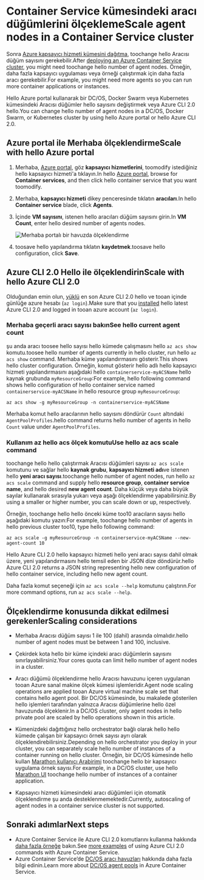 # <a name="scale-agent-nodes-in-a-container-service-cluster"></a><span data-ttu-id="d0c9c-101">Container Service kümesindeki aracı düğümlerini ölçekleme</span><span class="sxs-lookup"><span data-stu-id="d0c9c-101">Scale agent nodes in a Container Service cluster</span></span>
<span data-ttu-id="d0c9c-102">Sonra [Azure kapsayıcı hizmeti kümesini dağıtma](../articles/container-service/dcos-swarm/container-service-deployment.md), toochange hello Aracısı düğüm sayısını gerekebilir.</span><span class="sxs-lookup"><span data-stu-id="d0c9c-102">After [deploying an Azure Container Service cluster](../articles/container-service/dcos-swarm/container-service-deployment.md), you might need toochange hello number of agent nodes.</span></span> <span data-ttu-id="d0c9c-103">Örneğin, daha fazla kapsayıcı uygulaması veya örneği çalıştırmak için daha fazla aracı gerekebilir.</span><span class="sxs-lookup"><span data-stu-id="d0c9c-103">For example, you might need more agents so you can run more container applications or instances.</span></span> 

<span data-ttu-id="d0c9c-104">Hello Azure portal kullanarak bir DC/OS, Docker Swarm veya Kubernetes kümesindeki Aracısı düğümler hello sayısını değiştirmek veya Azure CLI 2.0 hello.</span><span class="sxs-lookup"><span data-stu-id="d0c9c-104">You can change hello number of agent nodes in a DC/OS, Docker Swarm, or Kubernetes cluster by using hello Azure portal or hello Azure CLI 2.0.</span></span> 

## <a name="scale-with-hello-azure-portal"></a><span data-ttu-id="d0c9c-105">Azure portal ile Merhaba ölçeklendirme</span><span class="sxs-lookup"><span data-stu-id="d0c9c-105">Scale with hello Azure portal</span></span>

1. <span data-ttu-id="d0c9c-106">Merhaba, [Azure portal](https://portal.azure.com), göz **kapsayıcı hizmetlerini**, toomodify istediğiniz hello kapsayıcı hizmeti'a tıklayın.</span><span class="sxs-lookup"><span data-stu-id="d0c9c-106">In hello [Azure portal](https://portal.azure.com), browse for **Container services**, and then click hello container service that you want toomodify.</span></span>
2. <span data-ttu-id="d0c9c-107">Merhaba, **kapsayıcı hizmeti** dikey penceresinde tıklatın **aracıları**.</span><span class="sxs-lookup"><span data-stu-id="d0c9c-107">In hello **Container service** blade, click **Agents**.</span></span>
3. <span data-ttu-id="d0c9c-108">İçinde **VM sayısını**, istenen hello aracıları düğüm sayısını girin.</span><span class="sxs-lookup"><span data-stu-id="d0c9c-108">In **VM Count**, enter hello desired number of agents nodes.</span></span>

    ![Merhaba portalı bir havuzda ölçeklendirme](./media/container-service-scale/container-service-scale-portal.png)

4. <span data-ttu-id="d0c9c-110">toosave hello yapılandırma tıklatın **kaydetmek**.</span><span class="sxs-lookup"><span data-stu-id="d0c9c-110">toosave hello configuration, click **Save**.</span></span>

## <a name="scale-with-hello-azure-cli-20"></a><span data-ttu-id="d0c9c-111">Azure CLI 2.0 Hello ile ölçeklendirin</span><span class="sxs-lookup"><span data-stu-id="d0c9c-111">Scale with hello Azure CLI 2.0</span></span>

<span data-ttu-id="d0c9c-112">Olduğundan emin olun, [yüklü](/cli/azure/install-az-cli2) en son Azure CLI 2.0 hello ve tooan içinde günlüğe azure hesabı (`az login`).</span><span class="sxs-lookup"><span data-stu-id="d0c9c-112">Make sure that you [installed](/cli/azure/install-az-cli2) hello latest Azure CLI 2.0 and logged in tooan azure account (`az login`).</span></span>

### <a name="see-hello-current-agent-count"></a><span data-ttu-id="d0c9c-113">Merhaba geçerli aracı sayısı bakın</span><span class="sxs-lookup"><span data-stu-id="d0c9c-113">See hello current agent count</span></span>
<span data-ttu-id="d0c9c-114">şu anda aracı toosee hello sayısı hello kümede çalışmasını hello `az acs show` komutu.</span><span class="sxs-lookup"><span data-stu-id="d0c9c-114">toosee hello number of agents currently in hello cluster, run hello `az acs show` command.</span></span> <span data-ttu-id="d0c9c-115">Merhaba küme yapılandırmasını gösterir.</span><span class="sxs-lookup"><span data-stu-id="d0c9c-115">This shows hello cluster configuration.</span></span> <span data-ttu-id="d0c9c-116">Örneğin, komut gösterir hello adlı hello kapsayıcı hizmeti yapılandırmasını aşağıdaki hello `containerservice-myACSName` hello kaynak grubunda `myResourceGroup`:</span><span class="sxs-lookup"><span data-stu-id="d0c9c-116">For example, hello following command shows hello configuration of hello container service named `containerservice-myACSName` in hello resource group `myResourceGroup`:</span></span>

```azurecli
az acs show -g myResourceGroup -n containerservice-myACSName
```

<span data-ttu-id="d0c9c-117">Merhaba komut hello aracılarının hello sayısını döndürür `Count` altındaki `AgentPoolProfiles`.</span><span class="sxs-lookup"><span data-stu-id="d0c9c-117">hello command returns hello number of agents in hello `Count` value under `AgentPoolProfiles`.</span></span>

### <a name="use-hello-az-acs-scale-command"></a><span data-ttu-id="d0c9c-118">Kullanım az hello acs ölçek komutu</span><span class="sxs-lookup"><span data-stu-id="d0c9c-118">Use hello az acs scale command</span></span>
<span data-ttu-id="d0c9c-119">toochange hello hello çalıştırmak Aracısı düğümleri sayısı `az acs scale` komutunu ve sağlar hello **kaynak grubu**, **kapsayıcı hizmeti adı**ve istenen hello **yeni aracı sayısı**.</span><span class="sxs-lookup"><span data-stu-id="d0c9c-119">toochange hello number of agent nodes, run hello `az acs scale` command and supply hello **resource group**, **container service name**, and hello desired **new agent count**.</span></span> <span data-ttu-id="d0c9c-120">Daha küçük veya daha büyük sayılar kullanarak sırasıyla yukarı veya aşağı ölçeklendirme yapabilirsiniz.</span><span class="sxs-lookup"><span data-stu-id="d0c9c-120">By using a smaller or higher number, you can scale down or up, respectively.</span></span>

<span data-ttu-id="d0c9c-121">Örneğin, toochange hello hello önceki küme too10 aracıların sayısı hello aşağıdaki komutu yazın:</span><span class="sxs-lookup"><span data-stu-id="d0c9c-121">For example, toochange hello number of agents in hello previous cluster too10, type hello following command:</span></span>

```azurecli
az acs scale -g myResourceGroup -n containerservice-myACSName --new-agent-count 10
```

<span data-ttu-id="d0c9c-122">Hello Azure CLI 2.0 hello kapsayıcı hizmeti hello yeni aracı sayısı dahil olmak üzere, yeni yapılandırmasını hello temsil eden bir JSON dize döndürür.</span><span class="sxs-lookup"><span data-stu-id="d0c9c-122">hello Azure CLI 2.0 returns a JSON string representing hello new configuration of hello container service, including hello new agent count.</span></span>

<span data-ttu-id="d0c9c-123">Daha fazla komut seçeneği için `az acs scale --help` komutunu çalıştırın.</span><span class="sxs-lookup"><span data-stu-id="d0c9c-123">For more command options, run `az acs scale --help`.</span></span>

## <a name="scaling-considerations"></a><span data-ttu-id="d0c9c-124">Ölçeklendirme konusunda dikkat edilmesi gerekenler</span><span class="sxs-lookup"><span data-stu-id="d0c9c-124">Scaling considerations</span></span>

* <span data-ttu-id="d0c9c-125">Merhaba Aracısı düğüm sayısı 1 ile 100 (dahil) arasında olmalıdır.</span><span class="sxs-lookup"><span data-stu-id="d0c9c-125">hello number of agent nodes must be between 1 and 100, inclusive.</span></span> 

* <span data-ttu-id="d0c9c-126">Çekirdek kota hello bir küme içindeki aracı düğümlerin sayısını sınırlayabilirsiniz.</span><span class="sxs-lookup"><span data-stu-id="d0c9c-126">Your cores quota can limit hello number of agent nodes in a cluster.</span></span>

* <span data-ttu-id="d0c9c-127">Aracı düğümü ölçeklendirme hello Aracısı havuzunu içeren uygulanan tooan Azure sanal makine ölçek kümesi işlemleridir.</span><span class="sxs-lookup"><span data-stu-id="d0c9c-127">Agent node scaling operations are applied tooan Azure virtual machine scale set that contains hello agent pool.</span></span> <span data-ttu-id="d0c9c-128">Bir DC/OS kümesinde, bu makalede gösterilen hello işlemleri tarafından yalnızca Aracısı düğümlerine hello özel havuzunda ölçeklenir.</span><span class="sxs-lookup"><span data-stu-id="d0c9c-128">In a DC/OS cluster, only agent nodes in hello private pool are scaled by hello operations shown in this article.</span></span>

* <span data-ttu-id="d0c9c-129">Kümenizdeki dağıttığınız hello orchestrator bağlı olarak hello hello kümede çalışan bir kapsayıcı örnek sayısı ayrı olarak ölçeklendirebilirsiniz.</span><span class="sxs-lookup"><span data-stu-id="d0c9c-129">Depending on hello orchestrator you deploy in your cluster, you can separately scale hello number of instances of a container running on hello cluster.</span></span> <span data-ttu-id="d0c9c-130">Örneğin, bir DC/OS kümesinde hello kullan [Marathon kullanıcı Arabirimi](../articles/container-service/dcos-swarm/container-service-mesos-marathon-ui.md) toochange hello bir kapsayıcı uygulama örnek sayısı.</span><span class="sxs-lookup"><span data-stu-id="d0c9c-130">For example, in a DC/OS cluster, use hello [Marathon UI](../articles/container-service/dcos-swarm/container-service-mesos-marathon-ui.md) toochange hello number of instances of a container application.</span></span>

* <span data-ttu-id="d0c9c-131">Kapsayıcı hizmeti kümesindeki aracı düğümleri için otomatik ölçeklendirme şu anda desteklenmemektedir.</span><span class="sxs-lookup"><span data-stu-id="d0c9c-131">Currently, autoscaling of agent nodes in a container service cluster is not supported.</span></span>

## <a name="next-steps"></a><span data-ttu-id="d0c9c-132">Sonraki adımlar</span><span class="sxs-lookup"><span data-stu-id="d0c9c-132">Next steps</span></span>
* <span data-ttu-id="d0c9c-133">Azure Container Service ile Azure CLI 2.0 komutlarını kullanma hakkında [daha fazla örneğe](../articles/container-service/dcos-swarm/container-service-create-acs-cluster-cli.md) bakın.</span><span class="sxs-lookup"><span data-stu-id="d0c9c-133">See [more examples](../articles/container-service/dcos-swarm/container-service-create-acs-cluster-cli.md) of using Azure CLI 2.0 commands with Azure Container Service.</span></span>
* <span data-ttu-id="d0c9c-134">Azure Container Service’de [DC/OS aracı havuzları](../articles/container-service/dcos-swarm/container-service-dcos-agents.md) hakkında daha fazla bilgi edinin.</span><span class="sxs-lookup"><span data-stu-id="d0c9c-134">Learn more about [DC/OS agent pools](../articles/container-service/dcos-swarm/container-service-dcos-agents.md) in Azure Container Service.</span></span>

